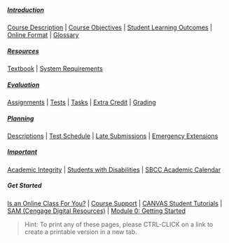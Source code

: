 <!--![Power-USER-Mastering-MS-Excel-Banner.jpg](/images/Power-USER-Mastering-MS-Excel-Banner.jpg)-->

##### <a href="https://philcarter.github.io/COMP-109-Syllabus/introduction.html">Introduction</a>
<a href="https://philcarter.github.io/COMP-109-Syllabus/introduction.html#course-description">Course Description</a> | 
<a href="https://philcarter.github.io/COMP-109-Syllabus/introduction.html#course-objectives">Course Objectives</a> | 
<a href="https://philcarter.github.io/COMP-109-Syllabus/introduction.html#student-learning-outcomes">Student Learning Outcomes</a> | 
<a href="https://philcarter.github.io/COMP-109-Syllabus/introduction.html#online-format">Online Format</a> | 
<a href="https://philcarter.github.io/COMP-109-Syllabus/introduction.html#glossary">Glossary</a>
##### <a href="https://philcarter.github.io/COMP-109-Syllabus/resources.html">Resources</a>
<a href="https://philcarter.github.io/COMP-109-Syllabus/resources.html#textbook">Textbook</a> | 
<a href="https://philcarter.github.io/COMP-109-Syllabus/resources.html#system-requirements">System Requirements</a>
##### <a href="https://philcarter.github.io/COMP-109-Syllabus/evaluation.html">Evaluation</a>
<a href="https://philcarter.github.io/COMP-109-Syllabus/evaluation.html#assignments">Assignments</a> | 
<a href="https://philcarter.github.io/COMP-109-Syllabus/evaluation.html#tests)">Tests</a> |
<a href="https://philcarter.github.io/COMP-109-Syllabus/evaluation.html#Orientation">Tasks</a> | 
<a href="https://philcarter.github.io/COMP-109-Syllabus/evaluation.html#extra-credit">Extra Credit</a> | 
<a href="https://philcarter.github.io/COMP-109-Syllabus/evaluation.html#course-grade-scale">Grading</a>
##### <a href="https://philcarter.github.io/COMP-109-Syllabus/planning.html">Planning</a>
<a href="https://philcarter.github.io/COMP-109-Syllabus/planning.html#assignment-descriptions">Descriptions</a> | 
<a href="https://philcarter.github.io/COMP-109-Syllabus/planning.html#test-schedule">Test Schedule</a> | 
<a href="https://philcarter.github.io/COMP-109-Syllabus/planning.html#late-submissions">Late Submissions</a> | 
<a href="https://philcarter.github.io/COMP-109-Syllabus/planning.html#emergency-extensions">Emergency Extensions</a>
##### <a href="https://philcarter.github.io/COMP-109-Syllabus/important.html">Important</a>
<a href="https://philcarter.github.io/COMP-109-Syllabus/important.html#academic-integrity">Academic Integrity</a> | 
<a href="https://philcarter.github.io/COMP-109-Syllabus/important.html#students-with-disabilities">Students with Disabilities</a> | 
<a href="https://www.sbcc.edu/calendar/" target="_blank">SBCC Academic Calendar</a>
##### Get Started
<a href="http://www.sbcc.edu/distanceeducation/distanceedorientation.php" target="_blank">Is an Online Class For You?</a> |
<a href="https://canvas.sbcc.edu/courses/60180/modules/310003" target="_blank">Course Support</a> |
<a href="https://canvas.sbcc.edu/courses/60180/modules/310004" target="_blank">CANVAS Student Tutorials</a> |
<a href="https://canvas.sbcc.edu/courses/60180/modules/310005" target="_blank">SAM (Cengage Digital Resources)</a> |
<a href="https://canvas.sbcc.edu/courses/60180/modules/310006" target="_blank">Module 0: Getting Started</a> 

> Hint: To print any of these pages, please CTRL-CLICK on a link to create a printable version in a new tab.
